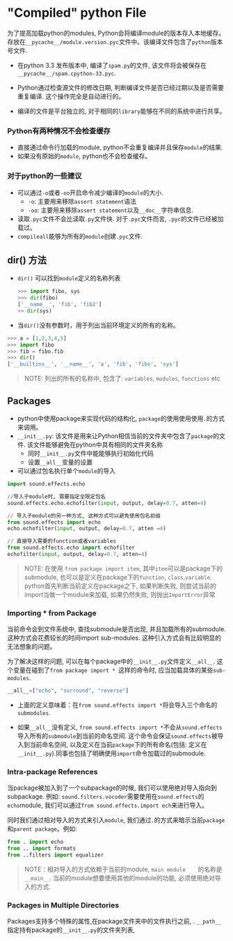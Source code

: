 # "Compiled" python File 

为了提高加载python的modules,  Python会将编译module的版本存入本地缓存。存放在`__pycache__/module.version.pyc`文件中。该编译文件包含了`python`版本号文件.

- 在python 3.3 发布版本中, 编译了`spam.py`的文件, 该文件将会被保存在`__pycache__/spam.cpython-33.pyc`.

- Python通过检查源文件的修改日期, 判断编译文件是否已经过期以及是否需要重复编译. 这个操作完全是自动进行的。
- 编译的文件是平台独立的, 对于相同的`library`能够在不同的系统中进行共享。



### Python有两种情况不会检查缓存

- 直接通过命令行加载的module, python不会重复编译并且保存`module`的结果.
- 如果没有原始的`module`, python也不会检查缓存。



### 对于python的一些建议

- 可以通过`-o`或者`-oo`开启命令减少编译的`module`的大小.
  - `-o`: 主要用来移除`assert statement`语法
  - `-oo`: 主要用来移除`assert statement`以及`__doc__`字符串信息.
- 读取`.pyc`文件不会比读取`.py`文件快.  对于`.pyc`文件而言, `.pyc`的文件已经被加载过。
- `compileall`能够为所有的`module`创建`.pyc`文件.



## dir() 方法

- `dir()` 可以找到`module`定义的名称列表

  ```python
  >>> import fibo, sys
  >>> dir(fibo)
  ['__name__', 'fib', 'fib2']
  >> dir(sys)
  ```

- 当`dir()`没有参数时，用于列出当前环境定义的所有的名称。

```python
>>> a = [1,2,3,4,5]
>>> import fibo
>>> fib = fibo.fib
>>> dir()
['__builtins__', '__name__', 'a', 'fib', 'fibo', 'sys']
```

> NOTE: 列出的所有的名称中, 包含了: `variables`, `modules`, `functions` etc



## Packages

- python中使用package来实现代码的结构化, `package`的使用使用使用`.`的方式来调用。
- `__init__.py`: 该文件是用来让Python相信当前的文件夹中包含了`package`的文件. 该文件能够避免在python中具有相同的文件夹名称
  - 同时`__init__.py`文件中能能够执行初始化代码
  - 设置`__all__`变量的设置
- 可以通过包名执行单个`module`的导入

```python
import sound.effects.echo

//导入子module时, 需要指定全限定包名
sound.effects.echo.echofilter(input, output, delay=0.7, atten=4)

// 导入子module的另一种方式, 这种方式可以避免使用包名前缀
from sound.effects import echo
echo.echofilter(input, output, delay=0.7, atten =4)

// 直接导入需要的function或者variables
from sound.effects.echo import echofilter
echofilter(input, output, delay=0.7, atten=4)
```

> NOTE: 在使用 `from package import item`, 其中`item`可以是package下的submodule, 也可以是定义在package下的`function`, `class`,`variable`. python首先判断当前定义在package之下, 如果判断失败, 则尝试当前的import当做一个module来加载, 如果仍然失败, 则抛出`ImportError`异常



### Importing * from Package

当前命令会到文件系统中, 查找submodule是否出现, 并且加载所有的submodule. 这种方式会花费较长的时间import sub-modules. 这种引入方式会有比较明显的无法想象的问题。



为了解决这样的问题, 可以在每个package中的`__init__.py`文件定义`__all__`. 这个变量在碰到了`from package import * `这样的命令时, 应当加载具体的某些`sub-modules`.



```python
__all__=["echo", "surround", "reverse"]
```

- 上面的定义意味着：在`from sound.effects import *`将会导入三个命名的`submodules`.

- 如果`__all__`没有定义, `from sound.effects import *`不会从`sound.effects`导入所有的`submodule`到当前的命名空间. 这个命令会保证`sound.effects`被导入到当前命名空间, 以及定义在当前`package`下的所有命名(包括: 定义在`__init__.py`).同事也包括了明确使用`import`命令加载过的submodule.

### Intra-package References

当package被加入到了一个subpackage的时候, 我们可以使用绝对导入指向到subpackage. 例如: `sound.filters.vocoder`需要使用在`sound.effects`的`echo`module, 我们可以通过`from sound.effects.import ech`来进行导入。



同时我们通过相对导入的方式来引入`module`,  我们通过`.`的方式来暗示当前`package`和`parent package`。例如:

```python
from . import echo
from .. import formats
from ..filters import equalizer
```

> NOTE：相对导入的方式依赖于当前的module, `main module	`的名称是`__main__`. 当前的module想要使用其他的module的功能, 必须使用绝对导入的方式.

### Packages in Multiple Directories

Packages支持多个特殊的属性,在package文件夹中的文件执行之前, . `__path__`指定持有package的`__init__.py`的文件夹列表, 




